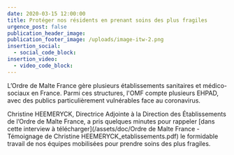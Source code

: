 ```yaml
---
date: 2020-03-15 12:00:00
title: Protéger nos résidents en prenant soins des plus fragiles
urgence_post: false
publication_header_image:
publication_footer_image: /uploads/image-itw-2.png
insertion_social:
  - social_code_block:
insertion_video:
  - video_code_block:
---
```


L’Ordre de Malte France g&egrave;re plusieurs &eacute;tablissements sanitaires et m&eacute;dico-sociaux en France. Parmi ces structures, l'OMF compte plusieurs EHPAD, avec des publics particuli&egrave;rement vuln&eacute;rables face au coronavirus.

Christine HEEMERYCK, Directrice Adjointe &agrave; la Direction des &Eacute;tablissements de l’Ordre de Malte France, a pris quelques minutes pour rappeler [dans cette interview &agrave; t&eacute;l&eacute;charger](/assets/doc/Ordre de Malte France - Témoignage de Christine HEEMERYCK_etablissements.pdf) le formidable travail de nos &eacute;quipes mobilis&eacute;es pour prendre soins des plus fragiles.&nbsp;